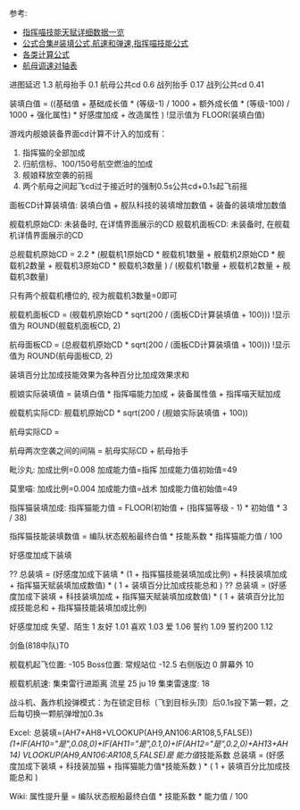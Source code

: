 参考:
- [指挥喵技能天赋详细数据一览](https://wiki.biligame.com/blhx/%E6%8C%87%E6%8C%A5%E5%96%B5%E6%8A%80%E8%83%BD%E5%A4%A9%E8%B5%8B%E8%AF%A6%E7%BB%86%E6%95%B0%E6%8D%AE%E4%B8%80%E8%A7%88)
- [公式合集#装填公式,航速和弹速,指挥喵技能公式](https://wiki.biligame.com/blhx/%E5%85%AC%E5%BC%8F%E5%90%88%E9%9B%86)
- [各类计算公式](https://wiki.biligame.com/blhx/%E5%90%84%E7%B1%BB%E8%AE%A1%E7%AE%97%E5%85%AC%E5%BC%8F)
- [航母调速对轴表](https://wiki.biligame.com/blhx/%E8%88%AA%E6%AF%8D%E8%B0%83%E9%80%9F%E5%AF%B9%E8%BD%B4%E8%A1%A8)

进图延迟	1.3
航母抬手	0.1
航母公共cd	0.6
战列抬手	0.17
战列公共cd	0.41


装填白值 = ((基础值 + 基础成长值 * (等级-1) / 1000 + 额外成长值 * (等级-100) / 1000 + 强化属性) * 好感度加成 + 改造属性 )
!显示值为 FLOOR(装填白值)

游戏内舰娘装备界面cd计算不计入的加成有：
1. 指挥猫的全部加成
2. 归航信标、100/150号航空燃油的加成
3. 舰娘释放空袭的前摇
4. 两个航母之间起飞cd过于接近时的强制0.5s公共cd+0.1s起飞前摇

面板CD计算装填值: 装填白值 + 舰队科技的装填增加数值 + 装备的装填增加数值

舰载机原始CD: 未装备时, 在详情界面展示的CD
舰载机面板CD: 未装备时, 在舰载机详情界面展示的CD

总舰载机原始CD = 2.2 * (舰载机1原始CD * 舰载机1数量 + 舰载机2原始CD * 舰载机2数量 + 舰载机3原始CD * 舰载机3数量 ) / (舰载机1数量 + 舰载机2数量 + 舰载机3数量)

只有两个舰载机槽位的, 视为舰载机3数量=0即可

舰载机面板CD = (舰载机原始CD * sqrt(200 / (面板CD计算装填值 + 100)))
!显示值为 ROUND(舰载机面板CD, 2)

航母面板CD = (总舰载机原始CD * sqrt(200 / (面板CD计算装填值 + 100)))
!显示值为 ROUND(航母面板CD, 2)



装填百分比加成技能效果为各种百分比加成效果求和

舰娘实际装填值 = 装填白值 * 指挥喵能力加成 + 装备属性值 + 指挥喵天赋加成

舰载机实际CD: 舰载机原始CD * sqrt(200 / (舰娘实际装填值 + 100))


航母实际CD = 

航母两次空袭之间的间隔 = 航母实际CD + 航母抬手
   
毗沙丸:
加成比例=0.008
加成能力值=指挥
加成能力值初始值=49

莫里喵:
加成比例=0.004
加成能力值=战术
加成能力值初始值=49

指挥猫装填加成:
指挥猫能力值 = FLOOR(初始值 + (指挥猫等级 - 1) * 初始值 * 3 / 38)

指挥猫技能装填数值 = 编队状态舰船最终白值 * 技能系数 * 指挥猫能力值 / 100

好感度加成下装填

??
总装填 = (好感度加成下装填 * (1 + 指挥猫技能装填加成比例) + 科技装填加成 + 指挥猫天赋装填加成数值) * ( 1 + 装填百分比加成技能总和 )
??
总装填 = (好感度加成下装填 + 科技装填加成 + 指挥猫天赋装填加成数值) * ( 1 + 装填百分比加成技能总和 + 指挥猫技能装填加成比例)


好感度加成
失望、陌生	1
友好	1.01
喜欢	1.03
爱	1.06
誓约	1.09
誓约200	1.12


剑鱼(818中队)T0

舰载机起飞位置: -105
Boss位置:
常规站位	-12.5
右侧版边	0
屏幕外	10


舰载机航速: 
集束雷行进距离
流星	25
ju	19
集束雷速度: 18

战斗机、轰炸机投弹模式：为在锁定目标（飞到目标头顶）后0.1s投下第一颗，之后每切换一颗航弹增加0.3s

Excel:
总装填=(AH7+AH8+VLOOKUP(AH9,AN106:AR108,5,FALSE))*(1+IF(AH10="是",0.08,0)+IF(AH11="是",0.1,0)+IF(AH12="是",0.2,0)+AH13+AH14)
VLOOKUP(AH9,AN106:AR108,5,FALSE)是 能力值*技能系数
总装填 = (好感度加成下装填 + 科技装加猫 +  指挥猫能力值*技能系数 ) * ( 1 + 装填百分比加成技能总和 )

Wiki:
属性提升量 = 编队状态舰船最终白值 * 技能系数 * 能力值 / 100